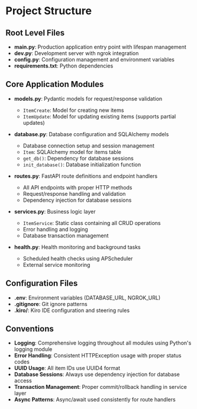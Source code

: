 # Project Structure

## Root Level Files
- **main.py**: Production application entry point with lifespan management
- **dev.py**: Development server with ngrok integration
- **config.py**: Configuration management and environment variables
- **requirements.txt**: Python dependencies

## Core Application Modules
- **models.py**: Pydantic models for request/response validation
  - `ItemCreate`: Model for creating new items
  - `ItemUpdate`: Model for updating existing items (supports partial updates)

- **database.py**: Database configuration and SQLAlchemy models
  - Database connection setup and session management
  - `Item`: SQLAlchemy model for items table
  - `get_db()`: Dependency for database sessions
  - `init_database()`: Database initialization function

- **routes.py**: FastAPI route definitions and endpoint handlers
  - All API endpoints with proper HTTP methods
  - Request/response handling and validation
  - Dependency injection for database sessions

- **services.py**: Business logic layer
  - `ItemService`: Static class containing all CRUD operations
  - Error handling and logging
  - Database transaction management

- **health.py**: Health monitoring and background tasks
  - Scheduled health checks using APScheduler
  - External service monitoring

## Configuration Files
- **.env**: Environment variables (DATABASE_URL, NGROK_URL)
- **.gitignore**: Git ignore patterns
- **.kiro/**: Kiro IDE configuration and steering rules

## Conventions
- **Logging**: Comprehensive logging throughout all modules using Python's logging module
- **Error Handling**: Consistent HTTPException usage with proper status codes
- **UUID Usage**: All item IDs use UUID4 format
- **Database Sessions**: Always use dependency injection for database access
- **Transaction Management**: Proper commit/rollback handling in service layer
- **Async Patterns**: Async/await used consistently for route handlers